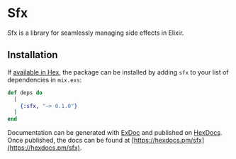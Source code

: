 # Sfx

Sfx is a library for seamlessly managing side effects in Elixir.


## Installation

If [available in Hex](https://hex.pm/docs/publish), the package can be installed
by adding `sfx` to your list of dependencies in `mix.exs`:

```elixir
def deps do
  [
    {:sfx, "~> 0.1.0"}
  ]
end
```

Documentation can be generated with [ExDoc](https://github.com/elixir-lang/ex_doc)
and published on [HexDocs](https://hexdocs.pm). Once published, the docs can
be found at [https://hexdocs.pm/sfx](https://hexdocs.pm/sfx).
